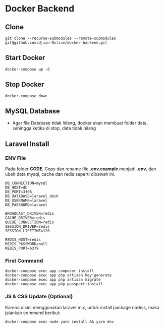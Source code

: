 # Docker Backend

## Clone

```
git clone --recurse-submodules --remote-submodules git@github.com:Ujian-Online/docker-backend.git
```

## Start Docker

```
docker-compose up -d
```

## Stop Docker

```
docker-compose down
```

## MySQL Database

- Agar file Database tidak hilang, docker akan membuat folder data, sehingga ketika di stop, data tidak hilang

## Laravel Install

### ENV File

Pada folder **CODE**, Copy dan rename file **.env.example** menjadi **.env**, dan ubah data mysql, cache dan redis seperti dibawah ini.

```
DB_CONNECTION=mysql
DB_HOST=db
DB_PORT=3306
DB_DATABASE=laravel_dock
DB_USERNAME=laravel
DB_PASSWORD=laravel

BROADCAST_DRIVER=redis
CACHE_DRIVER=redis
QUEUE_CONNECTION=redis
SESSION_DRIVER=redis
SESSION_LIFETIME=120

REDIS_HOST=redis
REDIS_PASSWORD=null
REDIS_PORT=6379
```

### First Command

```
docker-compose exec app composer install
docker-compose exec app php artisan key:generate
docker-compose exec app php artisan migrate
docker-compose exec app php passport:install
```


### JS & CSS Update (Optional)

Karena disini menggunakan laravel mix, untuk install package nodejs, maka jalankan command berikut:

```
docker-compose exec node yarn install && yarn dev
```
